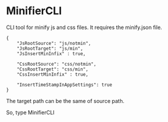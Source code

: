 # MinifierCLI

CLI tool for minify js and css files.
It requires the minify.json file.

```
{
    "JsRootSource": "js/notmin",
    "JsRootTarget": "js/min",
    "JsInsertMinInfix" : true,
    
    "CssRootSource": "css/notmin",
    "CssRootTarget": "css/min",
    "CssInsertMinInfix" : true,

    "InsertTimeStampInAppSettings": true
}
```

The target path can be the same of source path.

So, type MinifierCLI
